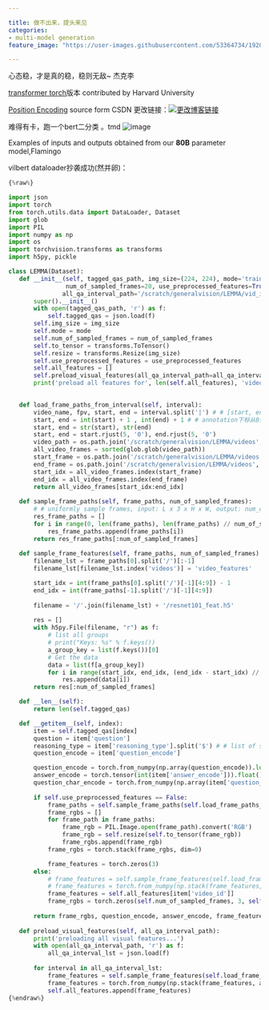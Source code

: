 ```yaml
---

title: 做不出来，提头来见
categories:
- multi-model generation
feature_image: "https://user-images.githubusercontent.com/53364734/192078882-190b1b14-a1ee-4590-ac1f-56ac81ffeb56.png"

---
```


心态稳，才是真的稳，稳则无敌~ 杰克李

[transformer torch](https://github.com/harvardnlp/annotated-transformer)版本 contributed by Harvard University
<!-- more -->


[Position Encoding](https://blog.csdn.net/qq_43613342/article/details/109675678#:~:text=Position%20Embedding%E6%9C%80%E5%85%88%E5%9C%A8%E3%80%8AAttention%20Is%20All%20You%20Need%E3%80%8B%E8%BF%99%E7%AF%87%E8%AE%BA%E6%96%87%E4%B8%AD%E6%8F%90%E5%87%BA%EF%BC%8CPosition,Embedding%E5%8A%A0%E5%9C%A8%E8%AF%8D%E5%90%91%E9%87%8F%E5%B1%82%E4%B9%8B%E5%90%8E%EF%BC%8C%E8%A1%A5%E5%85%85%E4%BD%8D%E7%BD%AE%E4%BF%A1%E6%81%AF%EF%BC%8C%E4%BE%8B%E5%A6%82%E4%B9%8B%E5%89%8D%E9%82%A3%E4%B8%AA%E4%BE%8B%E5%AD%90%E4%B8%AD%E6%88%91%E5%BE%97%E5%88%B0%E7%9A%84%E8%AF%8D%E5%90%91%E9%87%8F%E7%BC%96%E7%A0%81size%3Dtorch.Size%20%28%5B2%2C%204%2C%205%5D%29%2C%E7%8E%B0%E5%9C%A8%E6%88%91%E5%8A%A0%E5%85%A5%E4%BA%86%E4%BD%8D%E7%BD%AE%E7%BC%96%E7%A0%81%EF%BC%8C%E8%AE%BE%E7%BB%B4%E5%BA%A6%E4%B9%9F%E8%AE%BE%E4%B8%BA5%EF%BC%8C%E9%82%A3%E4%B9%88%E7%8E%B0%E5%9C%A8%E6%88%91%E4%BB%AC%E5%BE%97%E5%88%B0%E7%9A%84%E5%90%91%E9%87%8F%E5%B0%B1%E4%B8%BAtorch.Size%20%28%5B2%2C%204%2C%2010%5D%29%E3%80%82) source form CSDN
更改链接：[![更改博客链接](https://user-images.githubusercontent.com/53364734/192180297-c1654533-eb5f-4bf9-aa9f-ab830208a5e3.png)](https://github.com/lizeyujack/lizeyujack.github.io/edit/main/_posts/2022-10-21-26.md)

难得有卡，跑一个bert二分类 。tmd
![image](https://user-images.githubusercontent.com/53364734/197139976-a66ca316-fe54-4c00-84d2-16f681d6b60b.png)

Examples of inputs and outputs obtained from our **80B** parameter model,Flamingo

 vilbert dataloader抄袭成功(然并卵)：
 ```python
 {%raw%}
 
import json
import torch
from torch.utils.data import DataLoader, Dataset
import glob
import PIL
import numpy as np
import os
import torchvision.transforms as transforms
import h5py, pickle

class LEMMA(Dataset):
    def __init__(self, tagged_qas_path, img_size=(224, 224), mode='train',
                 num_of_sampled_frames=20, use_preprocessed_features=True,
                all_qa_interval_path='/scratch/generalvision/LEMMA/vid_intervals.json') -> None:
        super().__init__()
        with open(tagged_qas_path, 'r') as f:
            self.tagged_qas = json.load(f)
        self.img_size = img_size
        self.mode = mode
        self.num_of_sampled_frames = num_of_sampled_frames
        self.to_tensor = transforms.ToTensor()
        self.resize = transforms.Resize(img_size)
        self.use_preprocessed_features = use_preprocessed_features
        self.all_features = []
        self.preload_visual_features(all_qa_interval_path=all_qa_interval_path)
        print('preload all features for', len(self.all_features), 'videos')
    

    def load_frame_paths_from_interval(self, interval):
        video_name, fpv, start, end = interval.split('|') # # [start, end)
        start, end = int(start) + 1 , int(end) + 1 # # annotation下标从0开始，但frame img下标从1开始
        start, end = str(start), str(end)
        start, end = start.rjust(5, '0'), end.rjust(5, '0')
        video_path = os.path.join('/scratch/generalvision/LEMMA/videos', video_name, f'fpv{fpv[-1]}', 'img_*.jpg')
        all_video_frames = sorted(glob.glob(video_path))
        start_frame = os.path.join('/scratch/generalvision/LEMMA/videos', video_name, f'fpv{fpv[-1]}', f'img_{start}.jpg')
        end_frame = os.path.join('/scratch/generalvision/LEMMA/videos', video_name, f'fpv{fpv[-1]}', f'img_{end}.jpg')
        start_idx = all_video_frames.index(start_frame)
        end_idx = all_video_frames.index(end_frame)
        return all_video_frames[start_idx:end_idx]
    
    def sample_frame_paths(self, frame_paths, num_of_sampled_frames):
        # # uniformly sample frames, input: L x 3 x H x W, output: num_of_sampled_frames x 3 x H x W
        res_frame_paths = []
        for i in range(0, len(frame_paths), len(frame_paths) // num_of_sampled_frames):
            res_frame_paths.append(frame_paths[i])
        return res_frame_paths[:num_of_sampled_frames]
    
    def sample_frame_features(self, frame_paths, num_of_sampled_frames):
        filename_lst = frame_paths[0].split('/')[:-1]
        filename_lst[filename_lst.index('videos')] = 'video_features'

        start_idx = int(frame_paths[0].split('/')[-1][4:9]) - 1
        end_idx = int(frame_paths[-1].split('/')[-1][4:9])
        
        filename = '/'.join(filename_lst) + '/resnet101_feat.h5'
        
        res = []
        with h5py.File(filename, "r") as f:
            # list all groups
            # print("Keys: %s" % f.keys())
            a_group_key = list(f.keys())[0]
            # Get the data
            data = list(f[a_group_key])
            for i in range(start_idx, end_idx, (end_idx - start_idx) // num_of_sampled_frames):
                res.append(data[i])
        return res[:num_of_sampled_frames]

    def __len__(self):
        return len(self.tagged_qas)

    def __getitem__(self, index):
        item = self.tagged_qas[index]
        question = item['question']
        reasoning_type = item['reasoning_type'].split('$') # # list of string
        question_encode = item['question_encode']

        question_encode = torch.from_numpy(np.array(question_encode)).long()
        answer_encode = torch.tensor(int(item['answer_encode'])).float()
        question_char_encode = torch.from_numpy(np.array(item['question_char_encode'])).long()
        
        if self.use_preprocessed_features == False:
            frame_paths = self.sample_frame_paths(self.load_frame_paths_from_interval(item['interval']), self.num_of_sampled_frames)
            frame_rgbs = []
            for frame_path in frame_paths:
                frame_rgb = PIL.Image.open(frame_path).convert('RGB')
                frame_rgb = self.resize(self.to_tensor(frame_rgb))
                frame_rgbs.append(frame_rgb)
            frame_rgbs = torch.stack(frame_rgbs, dim=0)

            frame_features = torch.zeros(3)
        else:
            # frame_features = self.sample_frame_features(self.load_frame_paths_from_interval(item['interval']), self.num_of_sampled_frames)
            # frame_features = torch.from_numpy(np.stack(frame_features, axis=0))
            frame_features = self.all_features[item['video_id']]
            frame_rgbs = torch.zeros(self.num_of_sampled_frames, 3, self.img_size[0], self.img_size[1])
        
        return frame_rgbs, question_encode, answer_encode, frame_features, question_char_encode, question, reasoning_type
    
    def preload_visual_features(self, all_qa_interval_path):
        print('preloading all visual features...')
        with open(all_qa_interval_path, 'r') as f:
            all_qa_interval_lst = json.load(f)
        
        for interval in all_qa_interval_lst:
            frame_features = self.sample_frame_features(self.load_frame_paths_from_interval(interval), self.num_of_sampled_frames)
            frame_features = torch.from_numpy(np.stack(frame_features, axis=0)) # # num_of_sampled_frames x 2048
            self.all_features.append(frame_features)
 {%endraw%}
 ```
